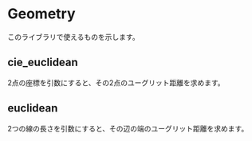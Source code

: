 # Geometry
このライブラリで使えるものを示します。<br>
## cie_euclidean
2点の座標を引数にすると、その2点のユーグリット距離を求めます。
## euclidean
2つの線の長さを引数にすると、その辺の端のユーグリット距離を求めます。
